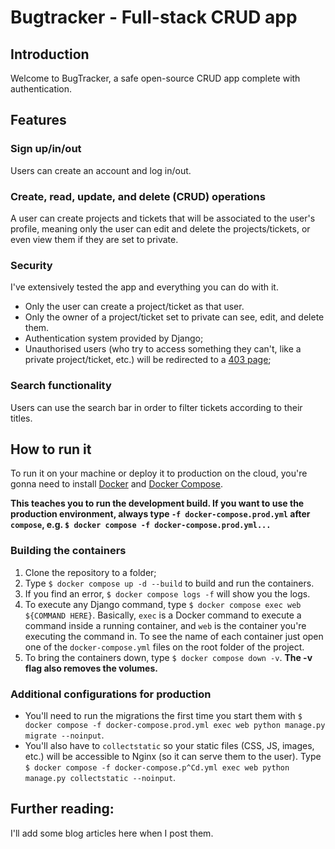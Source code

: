 # Bugtracker - Full-stack CRUD app

## Introduction

Welcome to BugTracker, a safe open-source CRUD app complete with authentication.


## Features

### Sign up/in/out

Users can create an account and log in/out.


### Create, read, update, and delete (CRUD) operations

A user can create projects and tickets that will be associated to the user's profile, meaning only the user can edit and delete the projects/tickets, or even view them if they are set to private.


### Security

I've extensively tested the app and everything you can do with it.

- Only the user can create a project/ticket as that user.
- Only the owner of a project/ticket set to private can see, edit, and delete them.
- Authentication system provided by Django;
- Unauthorised users (who try to access something they can't, like a private project/ticket, etc.) will be redirected to a [403 page](https://en.wikipedia.org/wiki/HTTP_403);


### Search functionality

Users can use the search bar in order to filter tickets according to their titles.


## How to run it

To run it on your machine or deploy it to production on the cloud, you're gonna need to install [Docker](https://docs.docker.com/get-docker/) and [Docker Compose](https://docs.docker.com/compose/).

**This teaches you to run the development build. If you want to use the production environment, always type `-f docker-compose.prod.yml` after `compose`, e.g. `$ docker compose -f docker-compose.prod.yml...`**

### Building the containers

1. Clone the repository to a folder;
2. Type `$ docker compose up -d --build` to build and run the containers.
3. If you find an error, `$ docker compose logs -f` will show you the logs.
4. To execute any Django command, type `$ docker compose exec web ${COMMAND HERE}`. Basically, `exec` is a Docker command to execute a command inside a running container, and `web` is the container you're executing the command in. To see the name of each container just open one of the `docker-compose.yml` files on the root folder of the project.
5. To bring the containers down, type `$ docker compose down -v`. **The -v flag also removes the volumes.**

### Additional configurations for production

- You'll need to run the migrations the first time you start them with `$ docker compose -f docker-compose.prod.yml exec web python manage.py migrate --noinput`.
- You'll also have to `collectstatic` so your static files (CSS, JS, images, etc.) will be accessible to Nginx (so it can serve them to the user). Type `$ docker compose -f docker-compose.p^Cd.yml exec web python manage.py collectstatic --noinput`.


## Further reading:
I'll add some blog articles here when I post them.

